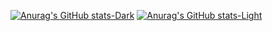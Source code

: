 [![Anurag's GitHub stats-Dark](https://github-readme-stats.vercel.app/api?username=since1986&show_icons=true&theme=dark#gh-dark-mode-only)](https://github.com/anuraghazra/github-readme-stats#gh-dark-mode-only)
[![Anurag's GitHub stats-Light](https://github-readme-stats.vercel.app/api?username=since1986&show_icons=true&theme=default#gh-light-mode-only)](https://github.com/anuraghazra/github-readme-stats#gh-light-mode-only)
